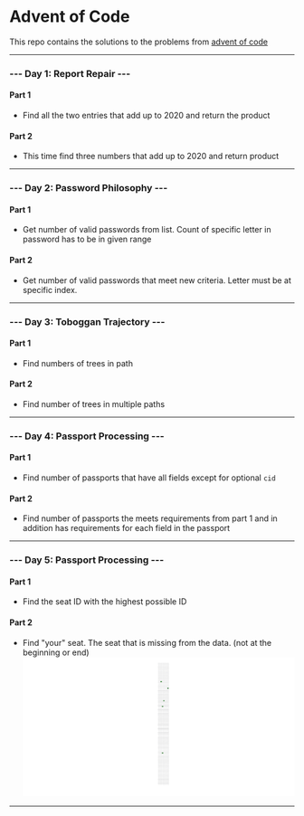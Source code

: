 # Advent of Code
This repo contains the solutions to the problems from [advent of code](https://adventofcode.com/2020)

---

### --- Day 1: Report Repair ---

#### Part 1
- Find all the two entries that add up to 2020 and return the product

#### Part 2
- This time find three numbers that add up to 2020 and return product

---

### --- Day 2: Password Philosophy ---

#### Part 1
- Get number of valid passwords from list. Count of specific letter in password has to be in given range

#### Part 2
- Get number of valid passwords that meet new criteria. Letter must be at specific index.

---

### --- Day 3: Toboggan Trajectory ---

#### Part 1
- Find numbers of trees in path

#### Part 2
- Find number of trees in multiple paths

---

### --- Day 4: Passport Processing ---

#### Part 1
- Find number of passports that have all fields except for optional `cid`

#### Part 2
- Find number of passports the meets requirements from part 1 and in addition has requirements for each field in the passport

---

### --- Day 5: Passport Processing ---

#### Part 1
- Find the seat ID with the highest possible ID

#### Part 2
- Find "your" seat. The seat that is missing from the data. (not at the beginning or end)
![alt](05/animations/ani.gif)

---
